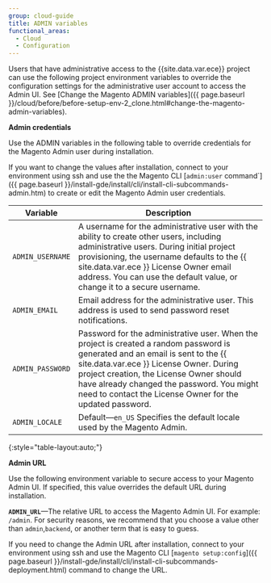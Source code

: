 ```yaml
---
group: cloud-guide
title: ADMIN variables
functional_areas:
  - Cloud
  - Configuration
---
```


Users that have administrative access to the {{site.data.var.ece}} project can use the
following project environment variables to override the configuration settings
for the administrative user account to access the Admin UI. See [Change the Magento ADMIN variables]({{ page.baseurl }}/cloud/before/before-setup-env-2_clone.html#change-the-magento-admin-variables).


**Admin credentials**

Use the ADMIN variables in the following table to override credentials for the Magento Admin user during installation. 

If you want to change the values after installation, connect to your environment using ssh and use the the Magento CLI [`admin:user` command`]({{ page.baseurl }}/install-gde/install/cli/install-cli-subcommands-admin.htm) to create or edit the Magento Admin user credentials.

| Variable        | Description                                                                                                                                                                                                                                                                           |
|-----------------|--------------------------------------------------------------------------------------------------------------------------------------------------------------------------------------------------------------------------------------------------------------------------------------------------------|
| `ADMIN_USERNAME`|A username for the administrative user with the ability to create other users, including administrative users. During initial project provisioning, the username defaults to the {{ site.data.var.ece }} License Owner email address. You can use the default value, or change it to a secure username.|
|`ADMIN_EMAIL`|Email address for the administrative user. This address is used to send password reset notifications.|
|`ADMIN_PASSWORD`|Password for the administrative user. When the project is created a random password is generated and an email is sent to the {{ site.data.var.ece }} License Owner. During project creation, the License Owner should have already changed the password. You might need to contact the License Owner for the updated password.|
| `ADMIN_LOCALE`    | Default—`en_US` Specifies the default locale used by the Magento Admin.
{:style="table-layout:auto;"}


**Admin URL**

Use the following environment variable to secure access to your Magento Admin UI. If specified, this value overrides the default URL during installation.

**`ADMIN_URL`**—The relative URL to access the Magento Admin UI. For example: `/admin`. For security reasons, we recommend that you choose a value other than `admin`,`backend`, or another term that is easy to guess.

If you need to change the Admin URL after installation, connect to your environment using ssh and use the Magento CLI [`magento setup:config`]({{ page.baseurl }}/install-gde/install/cli/install-cli-subcommands-deployment.html) command to change the URL. 
